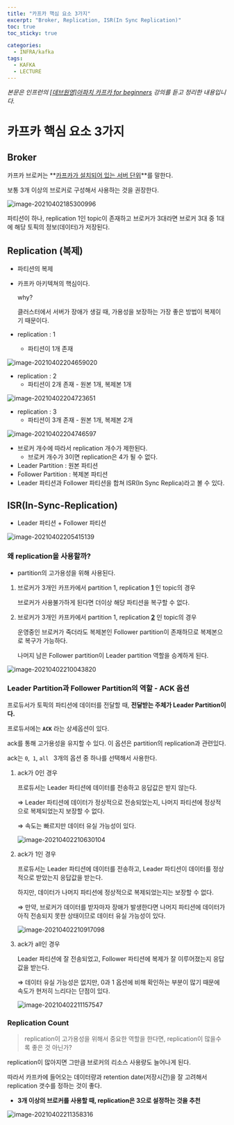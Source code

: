 ```yaml
---
title: "카프카 핵심 요소 3가지"
excerpt: "Broker, Replication, ISR(In Sync Replication)"
toc: true
toc_sticky: true

categories:
  - INFRA/kafka
tags:
  - KAFKA
  - LECTURE
---
```


*본문은 인프런의 [[데브원영]아파치 카프카 for beginners](https://www.inflearn.com/course/%EC%95%84%ED%8C%8C%EC%B9%98-%EC%B9%B4%ED%94%84%EC%B9%B4-%EC%9E%85%EB%AC%B8/lecture/67226?tab=note) 강의를 듣고 정리한 내용입니다.*



# 카프카 핵심 요소 3가지

## Broker

카프카 브로커는 **<u>카프카가 설치되어 있는 서버 단위</u>**를 말한다.

보통 3개 이상의 브로커로 구성해서 사용하는 것을 권장한다.

![image-20210402185300996](/assets/images/infra/kafka/image-20210402185300996.png)

파티션이 하나, replication 1인 topic이 존재하고 브로커가 3대라면 브로커 3대 중 1대에 해당 토픽의 정보(데이터)가 저장된다.

## Replication (복제)

* 파티션의 복제

* 카프카 아키텍쳐의 핵심이다.

  why?

  클러스터에서 서버가 장애가 생길 때, 가용성을 보장하는 가장 좋은 방법이 복제이기 때문이다.



* replication : 1
  * 파티션이 1개 존재

![image-20210402204659020](/assets/images/infra/kafka/image-20210402204659020.png)

* replication : 2
  * 파티션이 2개 존재 - 원본 1개, 복제본 1개

![image-20210402204723651](/assets/images/infra/kafka/image-20210402204723651.png)

* replication : 3
  * 파티션이 3개 존재 - 원본 1개, 복제본 2개

![image-20210402204746597](/assets/images/infra/kafka/image-20210402204746597.png)

* 브로커 개수에 따라서 replication 개수가 제한된다.
  * 브로커 개수가 3이면 replication은 4가 될 수 없다.
* Leader Partition : 원본 파티션
* Follower Partition : 복제본 파티션
* Leader 파티션과 Follower 파티션을 합쳐 ISR(In Sync Replica)라고 볼 수 있다.

## ISR(In-Sync-Replication)

* Leader 파티션 + Follower 파티션

![image-20210402205415139](/assets/images/infra/kafka/image-20210402205415139.png)

### 왜 replication을 사용할까?

* partition의 고가용성을 위해 사용된다.

1. 브로커가 3개인 카프카에서 partition 1, replication **<u>1</u>** 인 topic의 경우

   브로커가 사용불가하게 된다면 더이상 해당 파티션을 복구할 수 없다.

2. 브로커가 3개인 카프카에서 partition 1, replication **<u>2</u>** 인 topic의 경우

   운영중인 브로커가 죽더라도 복제본인 Follower partition이 존재하므로 복제본으로 복구가 가능하다.

   나머지 남은 Follower partition이 Leader partition 역할을 승계하게 된다.

![image-20210402210043820](/assets/images/infra/kafka/image-20210402210043820.png)

### Leader Partition과 Follower Partition의 역할 - ACK 옵션

프로듀서가 토픽의 파티션에 데이터를 전달할 때, **전달받는 주체가 Leader Partition이다.**

프로듀서에는 **`ACK`** 라는 상세옵션이 있다.

ack를 통해 고가용성을 유지할 수 있다. 이 옵션은 partition의 replication과 관련있다.

ack는 `0`,` 1`, `all ` 3개의 옵션 중 하나를 선택해서 사용한다. 

1. ack가 0인 경우

   프로듀서는 Leader 파티션에 데이터를 전송하고 응답값은 받지 않는다.

   ⇒ Leader 파티션에 데이터가 정상적으로 전송되었는지, 나머지 파티션에 정상적으로 복제되었는지 보장할 수 없다.

   ⇒ 속도는 빠르지만 데이터 유실 가능성이 있다.

   ![image-20210402210630104](/assets/images/infra/kafka/image-20210402210630104.png)

2. ack가 1인 경우

   프로듀서는 Leader 파티션에 데이터를 전송하고, Leader 파티션이 데이터를 정상적으로 받았는지 응답값을 받는다.

   하지만, 데이터가 나머지 파티션에 정상적으로 복제되었는지는 보장할 수 없다.

   ⇒ 만약, 브로커가 데이터를 받자마자 장애가 발생한다면 나머지 파티션에 데이터가 아직 전송되지 못한 상태이므로 데이터 유실 가능성이 있다.

   ![image-20210402210917098](/assets/images/infra/kafka/image-20210402210917098.png)

3. ack가 all인 경우

   Leader 파티션에 잘 전송되었고, Follower 파티션에 복제가 잘 이루어졌는지 응답값을 받는다.

   ⇒ 데이터 유실 가능성은 없지만, 0과 1 옵션에 비해 확인하는 부분이 많기 때문에 속도가 현저히 느리다는 단점이 있다.

   ![image-20210402211157547](/assets/images/infra/kafka/image-20210402211157547.png)

### Replication Count

> replication이 고가용성을 위해서 중요한 역할을 한다면, replication이 많을수록 좋은 것 아닌가?

replication이 많아지면 그만큼 브로커의 리소스 사용량도 늘어나게 된다.

따라서 카프카에 들어오는 데이터량과 retention date(저장시간)을 잘 고려해서 replication 갯수를 정하는 것이 좋다.

* **3개 이상의 브로커를 사용할 때, replication은 3으로 설정하는 것을 추천**

![image-20210402211358316](/assets/images/infra/kafka/image-20210402211358316.png)
